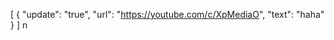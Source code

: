 [
  {
    "update": "true",
    "url": "https://youtube.com/c/XpMediaO",
    "text": "haha"
  }
]
n
